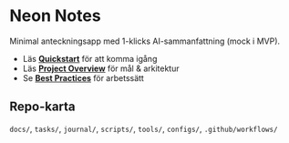 # Neon Notes

Minimal anteckningsapp med 1-klicks AI-sammanfattning (mock i MVP).

- Läs **[Quickstart](docs/QUICKSTART.md)** för att komma igång
- Läs **[Project Overview](docs/PROJECT_OVERVIEW.md)** för mål & arkitektur
- Se **[Best Practices](docs/BEST_PRACTICES.md)** för arbetssätt

## Repo-karta
`docs/`, `tasks/`, `journal/`, `scripts/`, `tools/`, `configs/`, `.github/workflows/`
